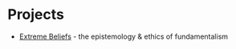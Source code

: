 # Projects
- [Extreme Beliefs](https://extremebeliefs.com/project/) - the epistemology & ethics of fundamentalism
